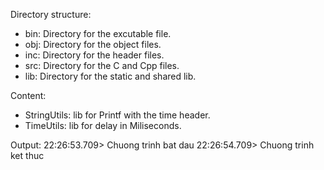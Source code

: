 Directory structure:
- bin: Directory for the excutable file.
- obj: Directory for the object files.
- inc: Directory for the header files.
- src: Directory for the C and Cpp files.
- lib: Directory for the static and shared lib.


Content:
- StringUtils: lib for Printf with the time header.
- TimeUtils: lib for delay in Miliseconds.

Output:
22:26:53.709> Chuong trinh bat dau
22:26:54.709> Chuong trinh ket thuc
